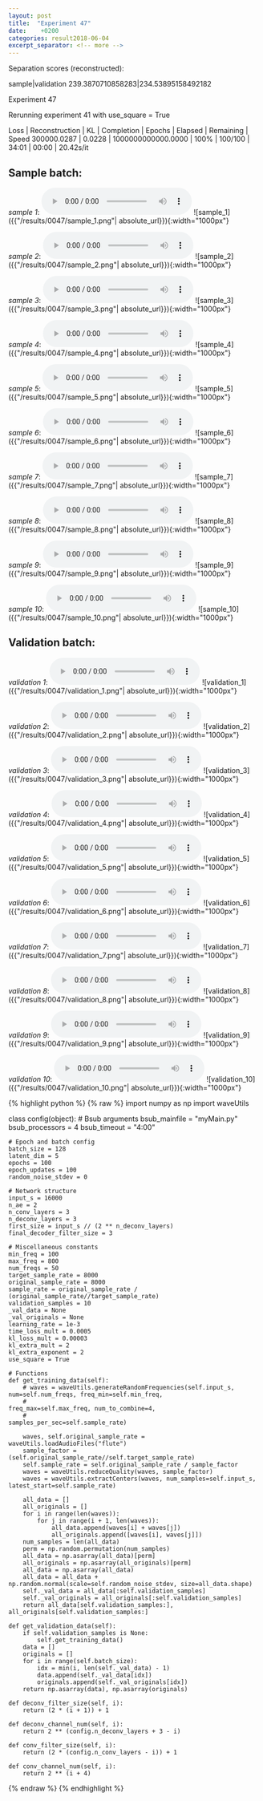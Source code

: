```yaml
---
layout: post
title:  "Experiment 47"
date:    +0200
categories: result2018-06-04
excerpt_separator: <!-- more -->
---
```

Separation scores (reconstructed):

sample|validation
239.3870710858283|234.53895158492182<!-- more -->

Experiment 47

Rerunning experiment 41 with use_square = True

Loss | Reconstruction | KL | Completion | Epochs | Elapsed | Remaining | Speed
300000.0287 | 0.0228 | 1000000000000.0000 | 100% | 100/100 | 34:01 | 00:00 | 20.42s/it

## **Sample batch**:
_sample 1_:
<audio src="/ResultsOverview/results/0047/sample_1.wav" controls preload></audio>
![sample_1]({{"/results/0047/sample_1.png"| absolute_url}}){:width="1000px"}

_sample 2_:
<audio src="/ResultsOverview/results/0047/sample_2.wav" controls preload></audio>
![sample_2]({{"/results/0047/sample_2.png"| absolute_url}}){:width="1000px"}

_sample 3_:
<audio src="/ResultsOverview/results/0047/sample_3.wav" controls preload></audio>
![sample_3]({{"/results/0047/sample_3.png"| absolute_url}}){:width="1000px"}

_sample 4_:
<audio src="/ResultsOverview/results/0047/sample_4.wav" controls preload></audio>
![sample_4]({{"/results/0047/sample_4.png"| absolute_url}}){:width="1000px"}

_sample 5_:
<audio src="/ResultsOverview/results/0047/sample_5.wav" controls preload></audio>
![sample_5]({{"/results/0047/sample_5.png"| absolute_url}}){:width="1000px"}

_sample 6_:
<audio src="/ResultsOverview/results/0047/sample_6.wav" controls preload></audio>
![sample_6]({{"/results/0047/sample_6.png"| absolute_url}}){:width="1000px"}

_sample 7_:
<audio src="/ResultsOverview/results/0047/sample_7.wav" controls preload></audio>
![sample_7]({{"/results/0047/sample_7.png"| absolute_url}}){:width="1000px"}

_sample 8_:
<audio src="/ResultsOverview/results/0047/sample_8.wav" controls preload></audio>
![sample_8]({{"/results/0047/sample_8.png"| absolute_url}}){:width="1000px"}

_sample 9_:
<audio src="/ResultsOverview/results/0047/sample_9.wav" controls preload></audio>
![sample_9]({{"/results/0047/sample_9.png"| absolute_url}}){:width="1000px"}

_sample 10_:
<audio src="/ResultsOverview/results/0047/sample_10.wav" controls preload></audio>
![sample_10]({{"/results/0047/sample_10.png"| absolute_url}}){:width="1000px"}

## **Validation batch**:
_validation 1_:
<audio src="/ResultsOverview/results/0047/validation_1.wav" controls preload></audio>
![validation_1]({{"/results/0047/validation_1.png"| absolute_url}}){:width="1000px"}

_validation 2_:
<audio src="/ResultsOverview/results/0047/validation_2.wav" controls preload></audio>
![validation_2]({{"/results/0047/validation_2.png"| absolute_url}}){:width="1000px"}

_validation 3_:
<audio src="/ResultsOverview/results/0047/validation_3.wav" controls preload></audio>
![validation_3]({{"/results/0047/validation_3.png"| absolute_url}}){:width="1000px"}

_validation 4_:
<audio src="/ResultsOverview/results/0047/validation_4.wav" controls preload></audio>
![validation_4]({{"/results/0047/validation_4.png"| absolute_url}}){:width="1000px"}

_validation 5_:
<audio src="/ResultsOverview/results/0047/validation_5.wav" controls preload></audio>
![validation_5]({{"/results/0047/validation_5.png"| absolute_url}}){:width="1000px"}

_validation 6_:
<audio src="/ResultsOverview/results/0047/validation_6.wav" controls preload></audio>
![validation_6]({{"/results/0047/validation_6.png"| absolute_url}}){:width="1000px"}

_validation 7_:
<audio src="/ResultsOverview/results/0047/validation_7.wav" controls preload></audio>
![validation_7]({{"/results/0047/validation_7.png"| absolute_url}}){:width="1000px"}

_validation 8_:
<audio src="/ResultsOverview/results/0047/validation_8.wav" controls preload></audio>
![validation_8]({{"/results/0047/validation_8.png"| absolute_url}}){:width="1000px"}

_validation 9_:
<audio src="/ResultsOverview/results/0047/validation_9.wav" controls preload></audio>
![validation_9]({{"/results/0047/validation_9.png"| absolute_url}}){:width="1000px"}

_validation 10_:
<audio src="/ResultsOverview/results/0047/validation_10.wav" controls preload></audio>
![validation_10]({{"/results/0047/validation_10.png"| absolute_url}}){:width="1000px"}


{% highlight python %}
{% raw %}
import numpy as np
import waveUtils


class config(object):
	# Bsub arguments
	bsub_mainfile = "myMain.py"
	bsub_processors = 4
	bsub_timeout = "4:00"

	# Epoch and batch config
	batch_size = 128
	latent_dim = 5
	epochs = 100
	epoch_updates = 100
	random_noise_stdev = 0

	# Network structure
	input_s = 16000
	n_ae = 2
	n_conv_layers = 3
	n_deconv_layers = 3
	first_size = input_s // (2 ** n_deconv_layers)
	final_decoder_filter_size = 3

	# Miscellaneous constants
	min_freq = 100
	max_freq = 800
	num_freqs = 50
	target_sample_rate = 8000
	original_sample_rate = 8000
	sample_rate = original_sample_rate / (original_sample_rate//target_sample_rate)
	validation_samples = 10
	_val_data = None
	_val_originals = None
	learning_rate = 1e-3
	time_loss_mult = 0.0005
	kl_loss_mult = 0.00003
	kl_extra_mult = 2
	kl_extra_exponent = 2
	use_square = True

	# Functions
	def get_training_data(self):
		# waves = waveUtils.generateRandomFrequencies(self.input_s, num=self.num_freqs, freq_min=self.min_freq,
		#                                            freq_max=self.max_freq, num_to_combine=4,
		#                                            samples_per_sec=self.sample_rate)

		waves, self.original_sample_rate = waveUtils.loadAudioFiles("flute")
		sample_factor = (self.original_sample_rate//self.target_sample_rate)
		self.sample_rate = self.original_sample_rate / sample_factor
		waves = waveUtils.reduceQuality(waves, sample_factor)
		waves = waveUtils.extractCenters(waves, num_samples=self.input_s, latest_start=self.sample_rate)

		all_data = []
		all_originals = []
		for i in range(len(waves)):
			for j in range(i + 1, len(waves)):
				all_data.append(waves[i] + waves[j])
				all_originals.append([waves[i], waves[j]])
		num_samples = len(all_data)
		perm = np.random.permutation(num_samples)
		all_data = np.asarray(all_data)[perm]
		all_originals = np.asarray(all_originals)[perm]
		all_data = np.asarray(all_data)
		all_data = all_data + np.random.normal(scale=self.random_noise_stdev, size=all_data.shape)
		self._val_data = all_data[:self.validation_samples]
		self._val_originals = all_originals[:self.validation_samples]
		return all_data[self.validation_samples:], all_originals[self.validation_samples:]

	def get_validation_data(self):
		if self.validation_samples is None:
			self.get_training_data()
		data = []
		originals = []
		for i in range(self.batch_size):
			idx = min(i, len(self._val_data) - 1)
			data.append(self._val_data[idx])
			originals.append(self._val_originals[idx])
		return np.asarray(data), np.asarray(originals)

	def deconv_filter_size(self, i):
		return (2 * (i + 1)) + 1

	def deconv_channel_num(self, i):
		return 2 ** (config.n_deconv_layers + 3 - i)

	def conv_filter_size(self, i):
		return (2 * (config.n_conv_layers - i)) + 1

	def conv_channel_num(self, i):
		return 2 ** (i + 4)

{% endraw %}
{% endhighlight %}
